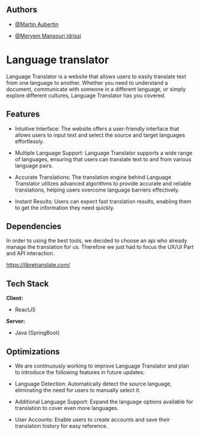 
## Authors

- [@Martin Aubertin](https://github.com/MarthL/)

- [@Meryem Mansouri Idrissi](https://github.com/midri)
# Language translator
Language Translator is a website that allows users to easily translate text from one language to another. Whether you need to understand a document, communicate with someone in a different language, or simply explore different cultures, Language Translator has you covered.

## Features
* Intuitive Interface: The website offers a user-friendly interface that allows users to input text and select the source and target languages effortlessly.

* Multiple Language Support: Language Translator supports a wide range of languages, ensuring that users can translate text to and from various language pairs.

* Accurate Translations: The translation engine behind Language Translator utilizes advanced algorithms to provide accurate and reliable translations, helping users overcome language barriers effectively.

* Instant Results: Users can expect fast translation results, enabling them to get the information they need quickly.

## Dependencies

In order to using the best tools, we decided to choose an api who already manage the translation for us. Therefore we just had to focus the UX/UI Part and API interaction. 

https://libretranslate.com/
## Tech Stack

**Client:**

* ReactJS


**Server:** 

* Java (SpringBoot)


## Optimizations

* We are continuously working to improve Language Translator and plan to introduce the following features in future updates:

* Language Detection: Automatically detect the source language, eliminating the need for users to manually select it.

* Additional Language Support: Expand the language options available for translation to cover even more languages.

* User Accounts: Enable users to create accounts and save their translation history for easy reference.
